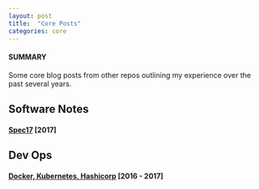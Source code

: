 ```yaml
---
layout: post
title:  "Core Posts"
categories: core
---
```


#### SUMMARY

Some core blog posts from other repos outlining my experience over the past several years.

## Software Notes

#### [**Spec17**](https://stormasm.github.io/spec17/) [2017]

## Dev Ops

#### [**Docker, Kubernetes, Hashicorp**](https://stormasm.github.io/blog17/) [2016 - 2017]
